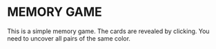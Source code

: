 # MEMORY GAME
This is a simple memory game. The cards are revealed by clicking. You need to uncover all pairs of the same color.